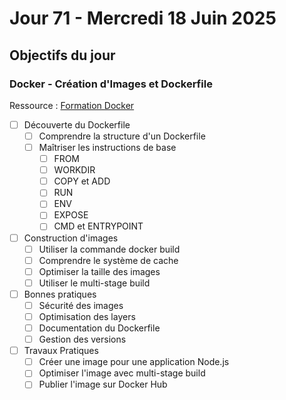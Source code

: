 # Jour 71 - Mercredi 18 Juin 2025

## Objectifs du jour

### Docker - Création d'Images et Dockerfile

Ressource : [Formation Docker](https://github.com/HachemiH/formation-docker)

- [ ] Découverte du Dockerfile
  - [ ] Comprendre la structure d'un Dockerfile
  - [ ] Maîtriser les instructions de base
    - [ ] FROM
    - [ ] WORKDIR
    - [ ] COPY et ADD
    - [ ] RUN
    - [ ] ENV
    - [ ] EXPOSE
    - [ ] CMD et ENTRYPOINT

- [ ] Construction d'images
  - [ ] Utiliser la commande docker build
  - [ ] Comprendre le système de cache
  - [ ] Optimiser la taille des images
  - [ ] Utiliser le multi-stage build

- [ ] Bonnes pratiques
  - [ ] Sécurité des images
  - [ ] Optimisation des layers
  - [ ] Documentation du Dockerfile
  - [ ] Gestion des versions

- [ ] Travaux Pratiques
  - [ ] Créer une image pour une application Node.js
  - [ ] Optimiser l'image avec multi-stage build
  - [ ] Publier l'image sur Docker Hub 
